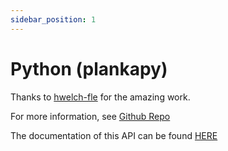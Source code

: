 ```yaml
---
sidebar_position: 1
---
```


# Python (plankapy)
Thanks to [hwelch-fle](https://github.com/hwelch-fle) for the amazing work.

For more information, see [Github Repo](https://github.com/hwelch-fle/plankapy)


The documentation of this API can be found [HERE](https://hwelch-fle.github.io/plankapy/plankapy.html)
